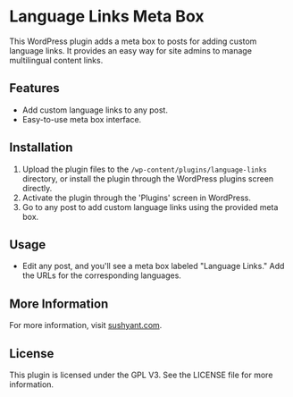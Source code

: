 # Language Links Meta Box

This WordPress plugin adds a meta box to posts for adding custom language links. It provides an easy way for site admins to manage multilingual content links.

## Features
- Add custom language links to any post.
- Easy-to-use meta box interface.

## Installation
1. Upload the plugin files to the `/wp-content/plugins/language-links` directory, or install the plugin through the WordPress plugins screen directly.
2. Activate the plugin through the 'Plugins' screen in WordPress.
3. Go to any post to add custom language links using the provided meta box.

## Usage
- Edit any post, and you'll see a meta box labeled "Language Links." Add the URLs for the corresponding languages.

## More Information
For more information, visit [sushyant.com](https://sushyant.com).

## License
This plugin is licensed under the GPL V3. See the LICENSE file for more information.

